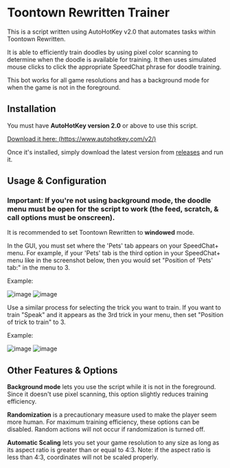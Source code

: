 # Toontown Rewritten Trainer

This is a script written using AutoHotKey v2.0 that automates tasks within Toontown Rewritten.

It is able to efficiently train doodles by using pixel color scanning to determine when the doodle is available for training. 
It then uses simulated mouse clicks to click the appropriate SpeedChat phrase for doodle training. 

This bot works for all game resolutions and has a background mode for when the game is not in the foreground. 

## Installation
You must have **AutoHotKey version 2.0** or above to use this script. 

[Download it here: (https://www.autohotkey.com/v2/)](https://www.autohotkey.com/v2/) 

Once it's installed, simply download the latest version from [releases](https://github.com/jacobjude/Toontown-Rewritten-Bot/releases) and run it.

## Usage & Configuration
### Important: If you're not using background mode, the doodle menu **must** be open for the script to work (the feed, scratch, & call options must be onscreen). 

It is recommended to set Toontown Rewritten to **windowed** mode.

In the GUI, you must set where the 'Pets' tab appears on your SpeedChat+ menu. For example, if your 'Pets' tab is the third option in your SpeedChat+ menu like in the screenshot below, then you would set "Position of 'Pets' tab:" in the menu to 3.

Example: 

![image](https://user-images.githubusercontent.com/118640159/202913460-3122915c-0d30-49fa-9fc7-b891be513c33.png)
![image](https://user-images.githubusercontent.com/118640159/202913189-8d6a572b-1ce5-43e6-9cfd-ee1c20911537.png)

Use a similar process for selecting the trick you want to train. If you want to train "Speak" and it appears as the 3rd trick in your menu, then set "Position of trick to train" to 3. 

Example:

![image](https://user-images.githubusercontent.com/118640159/202913274-d9af68d3-0520-41c4-b0c8-7286427c4124.png)
![image](https://user-images.githubusercontent.com/118640159/202913446-8e3737f4-daff-479f-bc4a-50924b0f7e5d.png)


## Other Features & Options
**Background mode** lets you use the script while it is not in the foreground. Since it doesn't use pixel scanning, this option slightly reduces training efficiency.

**Randomization** is a precautionary measure used to make the player seem more human. For maximum training efficiency, these options can be disabled. Random actions will not occur if randomization is turned off. 

**Automatic Scaling** lets you set your game resolution to any size as long as its aspect ratio is greater than or equal to 4:3. Note: if the aspect ratio is less than 4:3, coordinates will not be scaled properly.
